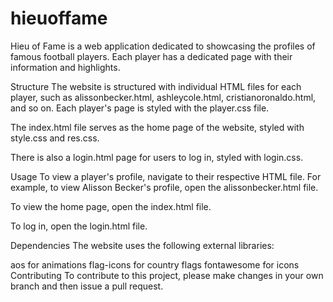 # hieuoffame
Hieu of Fame is a web application dedicated to showcasing the profiles of famous football players. Each player has a dedicated page with their information and highlights.

Structure
The website is structured with individual HTML files for each player, such as alissonbecker.html, ashleycole.html, cristianoronaldo.html, and so on. Each player's page is styled with the player.css file.

The index.html file serves as the home page of the website, styled with style.css and res.css.

There is also a login.html page for users to log in, styled with login.css.

Usage
To view a player's profile, navigate to their respective HTML file. For example, to view Alisson Becker's profile, open the alissonbecker.html file.

To view the home page, open the index.html file.

To log in, open the login.html file.

Dependencies
The website uses the following external libraries:

aos for animations
flag-icons for country flags
fontawesome for icons
Contributing
To contribute to this project, please make changes in your own branch and then issue a pull request.
